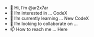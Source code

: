 - 👋 Hi, I’m @ar2x7ar
- 👀 I’m interested in ... CodeX
- 🌱 I’m currently learning ... New CodeX
- 💞️ I’m looking to collaborate on ...
- 📫 How to reach me ... Here

<!---
ar2x7ar/ar2x7ar is a ✨ special ✨ repository because its `README.md` (this file) appears on your GitHub profile.
You can click the Preview link to take a look at your changes.
--->
